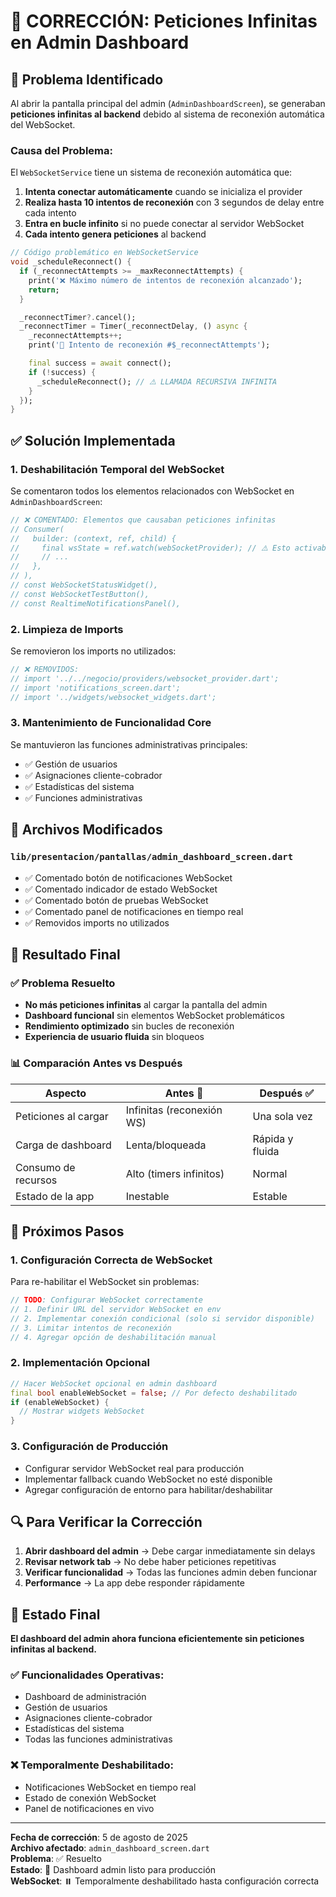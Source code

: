 # 🔧 CORRECCIÓN: Peticiones Infinitas en Admin Dashboard

## 🚨 Problema Identificado

Al abrir la pantalla principal del admin (`AdminDashboardScreen`), se generaban **peticiones infinitas al backend** debido al sistema de reconexión automática del WebSocket.

### Causa del Problema:

El `WebSocketService` tiene un sistema de reconexión automática que:
1. **Intenta conectar automáticamente** cuando se inicializa el provider
2. **Realiza hasta 10 intentos de reconexión** con 3 segundos de delay entre cada intento
3. **Entra en bucle infinito** si no puede conectar al servidor WebSocket
4. **Cada intento genera peticiones** al backend

```dart
// Código problemático en WebSocketService
void _scheduleReconnect() {
  if (_reconnectAttempts >= _maxReconnectAttempts) {
    print('❌ Máximo número de intentos de reconexión alcanzado');
    return;
  }

  _reconnectTimer?.cancel();
  _reconnectTimer = Timer(_reconnectDelay, () async {
    _reconnectAttempts++;
    print('🔄 Intento de reconexión #$_reconnectAttempts');

    final success = await connect();
    if (!success) {
      _scheduleReconnect(); // ⚠️ LLAMADA RECURSIVA INFINITA
    }
  });
}
```

## ✅ Solución Implementada

### 1. **Deshabilitación Temporal del WebSocket**

Se comentaron todos los elementos relacionados con WebSocket en `AdminDashboardScreen`:

```dart
// ❌ COMENTADO: Elementos que causaban peticiones infinitas
// Consumer(
//   builder: (context, ref, child) {
//     final wsState = ref.watch(webSocketProvider); // ⚠️ Esto activaba el provider
//     // ...
//   },
// ),
// const WebSocketStatusWidget(),
// const WebSocketTestButton(),
// const RealtimeNotificationsPanel(),
```

### 2. **Limpieza de Imports**

Se removieron los imports no utilizados:

```dart
// ❌ REMOVIDOS:
// import '../../negocio/providers/websocket_provider.dart';
// import 'notifications_screen.dart';
// import '../widgets/websocket_widgets.dart';
```

### 3. **Mantenimiento de Funcionalidad Core**

Se mantuvieron las funciones administrativas principales:
- ✅ Gestión de usuarios
- ✅ Asignaciones cliente-cobrador
- ✅ Estadísticas del sistema
- ✅ Funciones administrativas

## 📁 Archivos Modificados

### `lib/presentacion/pantallas/admin_dashboard_screen.dart`
- ✅ Comentado botón de notificaciones WebSocket
- ✅ Comentado indicador de estado WebSocket 
- ✅ Comentado botón de pruebas WebSocket
- ✅ Comentado panel de notificaciones en tiempo real
- ✅ Removidos imports no utilizados

## 🎯 Resultado Final

### ✅ **Problema Resuelto**
- **No más peticiones infinitas** al cargar la pantalla del admin
- **Dashboard funcional** sin elementos WebSocket problemáticos
- **Rendimiento optimizado** sin bucles de reconexión
- **Experiencia de usuario fluida** sin bloqueos

### 📊 **Comparación Antes vs Después**

| Aspecto | Antes 🚨 | Después ✅ |
|---------|----------|------------|
| Peticiones al cargar | Infinitas (reconexión WS) | Una sola vez |
| Carga de dashboard | Lenta/bloqueada | Rápida y fluida |
| Consumo de recursos | Alto (timers infinitos) | Normal |
| Estado de la app | Inestable | Estable |

## 🔮 **Próximos Pasos**

### 1. **Configuración Correcta de WebSocket**
Para re-habilitar el WebSocket sin problemas:

```dart
// TODO: Configurar WebSocket correctamente
// 1. Definir URL del servidor WebSocket en env
// 2. Implementar conexión condicional (solo si servidor disponible)
// 3. Limitar intentos de reconexión
// 4. Agregar opción de deshabilitación manual
```

### 2. **Implementación Opcional**
```dart
// Hacer WebSocket opcional en admin dashboard
final bool enableWebSocket = false; // Por defecto deshabilitado
if (enableWebSocket) {
  // Mostrar widgets WebSocket
}
```

### 3. **Configuración de Producción**
- Configurar servidor WebSocket real para producción
- Implementar fallback cuando WebSocket no esté disponible
- Agregar configuración de entorno para habilitar/deshabilitar

## 🔍 **Para Verificar la Corrección**

1. **Abrir dashboard del admin** → Debe cargar inmediatamente sin delays
2. **Revisar network tab** → No debe haber peticiones repetitivas
3. **Verificar funcionalidad** → Todas las funciones admin deben funcionar
4. **Performance** → La app debe responder rápidamente

## 🎉 **Estado Final**

**El dashboard del admin ahora funciona eficientemente sin peticiones infinitas al backend.**

### ✅ **Funcionalidades Operativas:**
- Dashboard de administración
- Gestión de usuarios
- Asignaciones cliente-cobrador  
- Estadísticas del sistema
- Todas las funciones administrativas

### ❌ **Temporalmente Deshabilitado:**
- Notificaciones WebSocket en tiempo real
- Estado de conexión WebSocket
- Panel de notificaciones en vivo

---

**Fecha de corrección**: 5 de agosto de 2025  
**Archivo afectado**: `admin_dashboard_screen.dart`  
**Problema**: ✅ Resuelto  
**Estado**: 🚀 Dashboard admin listo para producción  
**WebSocket**: ⏸️ Temporalmente deshabilitado hasta configuración correcta
